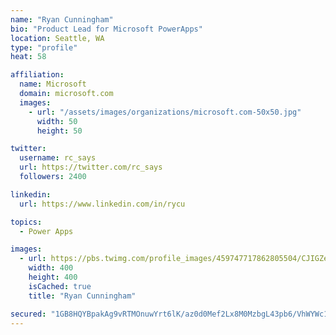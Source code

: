 ```yaml
---
name: "Ryan Cunningham"
bio: "Product Lead for Microsoft PowerApps"
location: Seattle, WA
type: "profile"
heat: 58

affiliation:
  name: Microsoft
  domain: microsoft.com
  images:
    - url: "/assets/images/organizations/microsoft.com-50x50.jpg"
      width: 50
      height: 50

twitter:
  username: rc_says
  url: https://twitter.com/rc_says
  followers: 2400

linkedin:
  url: https://www.linkedin.com/in/rycu

topics:
  - Power Apps

images:
  - url: https://pbs.twimg.com/profile_images/459747717862805504/CJIGZejd_400x400.png
    width: 400
    height: 400
    isCached: true
    title: "Ryan Cunningham"

secured: "1GB8HQYBpakAg9vRTMOnuwYrt6lK/az0d0Mef2Lx8M0MzbgL43pb6/VhWYWc1kcBitZXH8QaGzK6Qlwq7uuVib+9pur2SuI7e1ELuWMdjv8lGv2jNq2St8qfgGfRzshrRh8lERKjuHle9EOY9y7sW33FzNaYXq2y/BUpW9RQdUsKpC5WuSdcbZYCAo+n09zTnPN3VRLyuAxwUpUOETbz+NuHAViiSaBcOjPGx7+KXwv/W1kMv2gYoiEZ0Ux8+iyyheozvBcZVh6+VMh3Im33jWJan25kke3D44C1908aiMvJ1OnAn6j5/6N+xKdyRwCWLI6ZYw2Cr7WdVR9zRRi+MotSrnMasRPoRpTUlYppj0GX44BerEzCql5VRY6wN+JA50qzk3nZpc4WXFFqgVHcaXE188gSKK4XppTEQA0U48I=;1JU5xkY5v/jSxj+QjxhxSA=="
---
```


